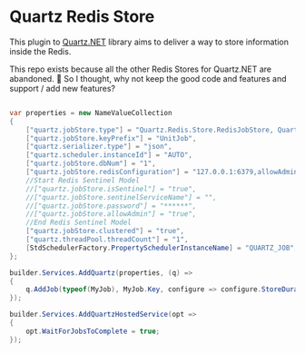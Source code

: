 # Quartz Redis Store
This plugin to  [Quartz.NET](https://github.com/quartznet/quartznet) library aims to deliver a way to store information inside the Redis. 

This repo exists because all the other Redis Stores for Quartz.NET are abandoned. 🥹
So I thought, why not keep the good code and features and support / add new features?

```cs

var properties = new NameValueCollection
{
    ["quartz.jobStore.type"] = "Quartz.Redis.Store.RedisJobStore, Quartz.Redis.Store.JobStore",
    ["quartz.jobStore.keyPrefix"] = "UnitJob",
    ["quartz.serializer.type"] = "json",
    ["quartz.scheduler.instanceId"] = "AUTO",
    ["quartz.jobStore.dbNum"] = "1",
    ["quartz.jobStore.redisConfiguration"] = "127.0.0.1:6379,allowAdmin=true,syncTimeout=5000,password=1234",
    //Start Redis Sentinel Model
    //["quartz.jobStore.isSentinel"] = "true",
    //["quartz.jobStore.sentinelServiceName"] = "",
    //["quartz.jobStore.password"] = "******",
    //["quartz.jobStore.allowAdmin"] = "true",
    //End Redis Sentinel Model
    ["quartz.jobStore.clustered"] = "true",
    ["quartz.threadPool.threadCount"] = "1",
    [StdSchedulerFactory.PropertySchedulerInstanceName] = "QUARTZ_JOB",
};

builder.Services.AddQuartz(properties, (q) =>
{
    q.AddJob(typeof(MyJob), MyJob.Key, configure => configure.StoreDurably());
});

builder.Services.AddQuartzHostedService(opt =>
{
    opt.WaitForJobsToComplete = true;
});

```
